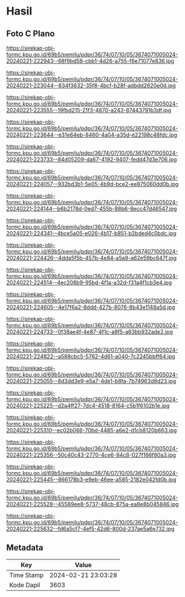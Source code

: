 # Hasil

## Foto C Plano

https://sirekap-obj-formc.kpu.go.id/69b5/pemilu/pdpr/36/74/07/10/05/3674071005024-20240221-222943--68f9bd58-cbb1-4d26-a755-f6e71077e836.jpg

https://sirekap-obj-formc.kpu.go.id/69b5/pemilu/pdpr/36/74/07/10/05/3674071005024-20240221-223044--834f3632-35f8-4bcf-b28f-adbdd2620e0d.jpg

https://sirekap-obj-formc.kpu.go.id/69b5/pemilu/pdpr/36/74/07/10/05/3674071005024-20240221-223555--19fbd215-21f3-4870-a243-87443791b3df.jpg

https://sirekap-obj-formc.kpu.go.id/69b5/pemilu/pdpr/36/74/07/10/05/3674071005024-20240221-223644--e31e64eb-8460-4a04-a35d-e22198c48fdc.jpg

https://sirekap-obj-formc.kpu.go.id/69b5/pemilu/pdpr/36/74/07/10/05/3674071005024-20240221-223733--84d05209-da67-4192-9407-fedd47d3e706.jpg

https://sirekap-obj-formc.kpu.go.id/69b5/pemilu/pdpr/36/74/07/10/05/3674071005024-20240221-224057--932bd3b1-5e05-4b9d-bce2-ee875060dd0b.jpg

https://sirekap-obj-formc.kpu.go.id/69b5/pemilu/pdpr/36/74/07/10/05/3674071005024-20240221-224144--b6b2178d-0ed7-455b-88b6-8ecc47d46547.jpg

https://sirekap-obj-formc.kpu.go.id/69b5/pemilu/pdpr/36/74/07/10/05/3674071005024-20240221-224341--4bce5a05-e026-4b17-b851-b2bded4c0bdc.jpg

https://sirekap-obj-formc.kpu.go.id/69b5/pemilu/pdpr/36/74/07/10/05/3674071005024-20240221-224426--4dda5f5b-457b-4e84-a5a9-a62e59bc647f.jpg

https://sirekap-obj-formc.kpu.go.id/69b5/pemilu/pdpr/36/74/07/10/05/3674071005024-20240221-224514--4ec208b9-95bd-4f1a-a32d-f31a4f1cb3e4.jpg

https://sirekap-obj-formc.kpu.go.id/69b5/pemilu/pdpr/36/74/07/10/05/3674071005024-20240221-224605--4e17f6a2-8ddd-427b-8076-8b43e1148a5d.jpg

https://sirekap-obj-formc.kpu.go.id/69b5/pemilu/pdpr/36/74/07/10/05/3674071005024-20240221-224733--0f38ae4f-4e87-4f1c-a8f5-a63bb932ade2.jpg

https://sirekap-obj-formc.kpu.go.id/69b5/pemilu/pdpr/36/74/07/10/05/3674071005024-20240221-224822--a588cbc5-5762-4d61-a040-7c2245bbff64.jpg

https://sirekap-obj-formc.kpu.go.id/69b5/pemilu/pdpr/36/74/07/10/05/3674071005024-20240221-225055--8d3dd3e9-e5a7-4de1-b8fa-7b74963d8d23.jpg

https://sirekap-obj-formc.kpu.go.id/69b5/pemilu/pdpr/36/74/07/10/05/3674071005024-20240221-225225--d2a4ff27-7dc4-4518-8164-c5b1f6102b1e.jpg

https://sirekap-obj-formc.kpu.go.id/69b5/pemilu/pdpr/36/74/07/10/05/3674071005024-20240221-225310--ec02b066-70bd-4485-a6e2-d1cb8120b663.jpg

https://sirekap-obj-formc.kpu.go.id/69b5/pemilu/pdpr/36/74/07/10/05/3674071005024-20240221-225356--50c40c43-2770-4ce6-84c8-027f166f80a3.jpg

https://sirekap-obj-formc.kpu.go.id/69b5/pemilu/pdpr/36/74/07/10/05/3674071005024-20240221-225445--866178b3-e9eb-46ee-a585-2182e042fd0b.jpg

https://sirekap-obj-formc.kpu.go.id/69b5/pemilu/pdpr/36/74/07/10/05/3674071005024-20240221-225528--45589ee8-5737-48cb-875a-ea8e8b045846.jpg

https://sirekap-obj-formc.kpu.go.id/69b5/pemilu/pdpr/36/74/07/10/05/3674071005024-20240221-225632--fd6a5cf7-4ef5-42d6-800d-237ae5a6e732.jpg


## Metadata

| Key        | Value               |
| ---------- | ------------------- |
| Time Stamp | 2024-02-21 23:03:28 |
| Kode Dapil | 3603                |



